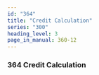 ```yaml
---
id: "364"
title: "Credit Calculation"
series: "300"
heading_level: 3
page_in_manual: 360-12
---
```


### 364 Credit Calculation